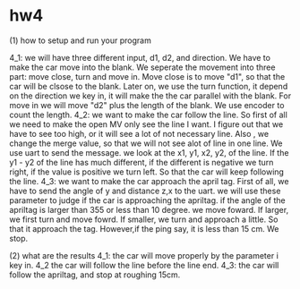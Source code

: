 # hw4
(1) how to setup and run your program 

4_1: we will have three different input, d1, d2, and direction. We have to make the car move into the blank. We seperate
the movement into three part: move close, turn and move in. Move close is to move "d1", so that the car will be clsose
to the blank. Later on, we use the turn function, it depend on the direction we key in, it will make the the car parallel
with the blank. For move in we will move "d2" plus the length of the blank. We use encoder to count the length.
4_2: we want to make the car follow the line. So first of all we need to make the open MV only see the line I want. I figure 
out that we have to see too high, or it will see a lot of not necessary line. Also , we change the merge value, so that we will 
not see alot of line in one line. We use uart to send the message. we look at the x1, y1, x2, y2, of the line. If the y1 - y2
of the line has much different, if the different is negative we turn right, if the value is positive we turn left. So that 
the car will keep following the line.
4_3: we want to make the car approach the april tag. First of all, we have to send the angle of y and distance z,x to the uart.
we will use these parameter to judge if the car is approaching the apriltag. if the angle of the apriltag is larger than 355 or
less than 10 degree. we move foward. If larger, we first turn and move fowrd. If smaller, we turn and approach a little. So that
it approach the tag. However,if the ping say, it is less than 15 cm. We stop.  

 
(2) what are the results
4_1: the car will move properly by the parameter i key in.
4_2 the car will follow the line before the line end.
4_3: the car will follow the apriltag, and stop at roughing 15cm.
